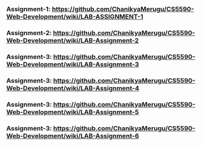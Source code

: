 ### Assignment-1: https://github.com/ChanikyaMerugu/CS5590-Web-Development/wiki/LAB-ASSIGNMENT-1
### Assignment-2: https://github.com/ChanikyaMerugu/CS5590-Web-Development/wiki/LAB-Assignment-2
### Assignment-3: https://github.com/ChanikyaMerugu/CS5590-Web-Development/wiki/LAB-Assignment-3
### Assignment-3: https://github.com/ChanikyaMerugu/CS5590-Web-Development/wiki/LAB-Assignment-4
### Assignment-3: https://github.com/ChanikyaMerugu/CS5590-Web-Development/wiki/LAB-Assignment-5
### Assignment-3: https://github.com/ChanikyaMerugu/CS5590-Web-Development/wiki/LAB-Assignment-6
